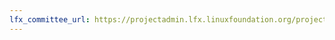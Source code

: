 ```yaml
---
lfx_committee_url: https://projectadmin.lfx.linuxfoundation.org/project/a092M00001LkQdtQAF/collaboration/committees/38b3bfc1-397d-49c5-a47b-8b559c3e3728
---
```


<link rel="preconnect" href="https://fonts.googleapis.com">
<link rel="preconnect" href="https://fonts.gstatic.com" crossorigin>
<link href="https://fonts.googleapis.com/css2?family=Red+Hat+Display:ital,wght@0,300..900;1,300..900&display=swap" rel="stylesheet">

<style>
.name, .company {
    font-family: "Red Hat Display", sans-serif !important;
    font-optical-sizing: auto;
    font-style: normal;
    font-weight: 300;
}
.company {
    font-size: smaller;
}
.title, .role {
    display: none !important;
}
div.member[style] {
    order: 0 !important;
}
</style>
